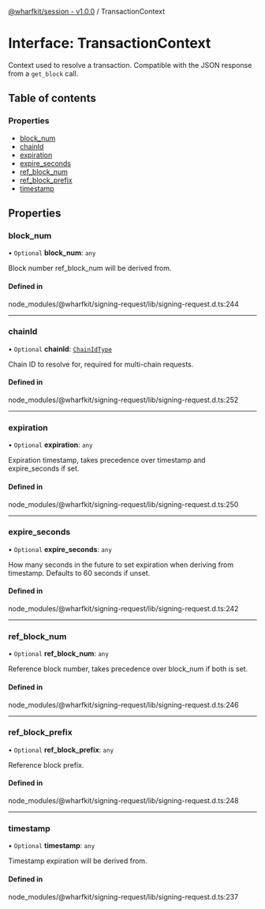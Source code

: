 [@wharfkit/session - v1.0.0](/docs/testREADME.md) / TransactionContext

# Interface: TransactionContext

Context used to resolve a transaction.
Compatible with the JSON response from a `get_block` call.

## Table of contents

### Properties

- [block\_num](/docs/testinterfaces/TransactionContext.md#block_num)
- [chainId](/docs/testinterfaces/TransactionContext.md#chainid)
- [expiration](/docs/testinterfaces/TransactionContext.md#expiration)
- [expire\_seconds](/docs/testinterfaces/TransactionContext.md#expire_seconds)
- [ref\_block\_num](/docs/testinterfaces/TransactionContext.md#ref_block_num)
- [ref\_block\_prefix](/docs/testinterfaces/TransactionContext.md#ref_block_prefix)
- [timestamp](/docs/testinterfaces/TransactionContext.md#timestamp)

## Properties

### block\_num

• `Optional` **block\_num**: `any`

Block number ref_block_num will be derived from.

#### Defined in

node_modules/@wharfkit/signing-request/lib/signing-request.d.ts:244

___

### chainId

• `Optional` **chainId**: [`ChainIdType`](/docs/testREADME.md#chainidtype)

Chain ID to resolve for, required for multi-chain requests.

#### Defined in

node_modules/@wharfkit/signing-request/lib/signing-request.d.ts:252

___

### expiration

• `Optional` **expiration**: `any`

Expiration timestamp, takes precedence over timestamp and expire_seconds if set.

#### Defined in

node_modules/@wharfkit/signing-request/lib/signing-request.d.ts:250

___

### expire\_seconds

• `Optional` **expire\_seconds**: `any`

How many seconds in the future to set expiration when deriving from timestamp.
Defaults to 60 seconds if unset.

#### Defined in

node_modules/@wharfkit/signing-request/lib/signing-request.d.ts:242

___

### ref\_block\_num

• `Optional` **ref\_block\_num**: `any`

Reference block number, takes precedence over block_num if both is set.

#### Defined in

node_modules/@wharfkit/signing-request/lib/signing-request.d.ts:246

___

### ref\_block\_prefix

• `Optional` **ref\_block\_prefix**: `any`

Reference block prefix.

#### Defined in

node_modules/@wharfkit/signing-request/lib/signing-request.d.ts:248

___

### timestamp

• `Optional` **timestamp**: `any`

Timestamp expiration will be derived from.

#### Defined in

node_modules/@wharfkit/signing-request/lib/signing-request.d.ts:237
